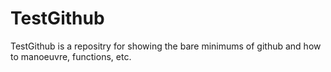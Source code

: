 TestGithub
==========

TestGithub is a repositry for showing the bare minimums of github and how to manoeuvre, functions, etc.

